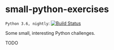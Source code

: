 # small-python-exercises

`Python 3.6, nightly`: [![Build Status](
https://travis-ci.org/kyhau/reko.svg?branch=master)](https://travis-ci.org/kyhau/small-python-execrises)

Some small, interesting Python challenges.

TODO